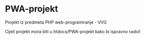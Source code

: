 # PWA-projekt
Projekt iz predmeta PHP web-programiranje - VVG

Cijeli projekt mora biti u htdocs/PWA-projekt kako bi ispravno radio!
